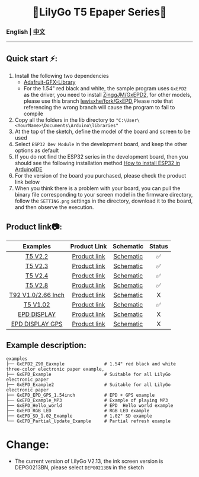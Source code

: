 
<h1 align = "center">🌟LilyGo T5 Epaper Series🌟</h1>

### English | [中文](docs/details_cn.md) 

--------------------------------------


<h2 align = "left">Quick start ⚡:</h2>

1. Install the following two dependencies
     - [Adafruit-GFX-Library](https://github.com/adafruit/Adafruit-GFX-Library)
     - For the 1.54" red black and white, the sample program uses `GxEPD2` as the driver, you need to install [ZinggJM/GxEPD2](https://github.com/ZinggJM/GxEPD2), for other models, please use this branch [lewisxhe/fork/GxEPD](https://github.com/lewisxhe/GxEPD),Please note that referencing the wrong branch will cause the program to fail to compile
2. Copy all the folders in the lib directory to `"C:\User\<YourName>\Documents\Arduino\libraries"`
3. At the top of the sketch, define the model of the board and screen to be used 
5. Select `ESP32 Dev Module` in the development board, and keep the other options as default
6. If you do not find the ESP32 series in the development board, then you should see the following installation method [How to install ESP32 in ArduinoIDE](https://github.com/espressif/arduino-esp32/blob/master/docs/arduino-ide/boards_manager.md)
7. For the version of the board you purchased, please check the product link below 
8. When you think there is a problem with your board, you can pull the binary file corresponding to your screen model in the firmware directory, follow the `SETTING.png` settings in the directory, download it to the board, and then observe the execution. 



<h2 align = "left">Product link📷:</h2>

|        Examples        |                             Product  Link                             |              Schematic              | Status |
| :--------------------: | :-------------------------------------------------------------------: | :---------------------------------: | :----: |
|      [ T5 V2.2]()      |   [Product link](https://www.aliexpress.com/item/32850386996.html)    | [Schematic](./schematic/T5V2.2.pdf) |   ✅    |
|      [T5 V2.3]()       |   [Product link](https://www.aliexpress.com/item/32869729970.html)    | [Schematic](./schematic/T5V2.3.pdf) |   ✅    |
|      [T5 V2.4]()       |   [Product link](https://www.aliexpress.com/item/32860674791.html)    | [Schematic](./schematic/T5V2.4.pdf) |   ✅    |
|      [T5 V2.8]()       |   [Product link](https://www.aliexpress.com/item/32867880658.html)    | [Schematic](./schematic/T5v2.8.pdf) |   ✅    |
| [T92 V1.0/2.66 Inch]() |                           [Product link]()                            |            [Schematic]()            |   X    |
|      [T5 V1.02]()      | [Product link](https://www.aliexpress.com/item/1005002857956100.html) |            [Schematic]()            |   ✅    |
|    [EPD DISPLAY]()     |                           [Product link]()                            |            [Schematic]()            |   X    |
|  [EPD DISPLAY GPS]()   |                           [Product link]()                            |            [Schematic]()            |   X    |


<h2 align = "left">Example description:</h2>

```
examples
├── GxEPD2_Z90_Eaxmple               # 1.54" red black and white three-color electronic paper example, 
├── GxEPD_Example                    # Suitable for all LilyGo electronic paper 
├── GxEPD_Example2                   # Suitable for all LilyGo electronic paper 
├── GxEPD_EPD_GPS_1.54inch           # EPD + GPS example
├── GxEPD_Example_MP3                # Example of playing MP3 
├── GxEPD_Hello_world                # EPD  Hello world example 
├── GxEPD_RGB_LED                    # RGB LED example 
├── GxEPD_SD_1.02_Example            # 1.02" SD example 
└── GxEPD_Partial_Update_Example     # Partial refresh example 
```

# Change: 
- The current version of LilyGo V2.13, the ink screen version is DEPG0213BN, please select `DEPG0213BN` in the sketch 
